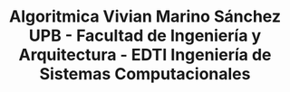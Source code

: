 <div align="center">
   <h1>Algoritmica
   Vivian Marino Sánchez
      UPB - Facultad de Ingeniería y Arquitectura - EDTI
      Ingeniería de Sistemas Computacionales
</div>
